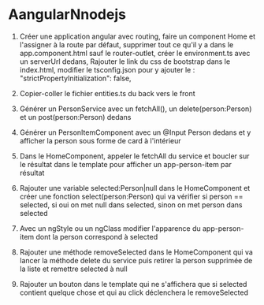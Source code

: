 # AangularNnodejs

1. Créer une application angular avec routing, faire un component Home et l'assigner à la route par défaut, supprimer tout ce qu'il y a dans le app.component.html sauf le router-outlet, créer le environment.ts avec un serverUrl dedans, Rajouter le link du css de bootstrap dans le index.html, modifier le tsconfig.json pour y ajouter le :
"strictPropertyInitialization": false,
	
2. Copier-coller le fichier entities.ts du back vers le front
	
3. Générer un PersonService avec un fetchAll(), un delete(person:Person) et un post(person:Person)  dedans
	
4. Générer un PersonItemComponent avec un @Input Person dedans et y afficher la person sous forme de card à l'intérieur
	
5. Dans le HomeComponent, appeler le fetchAll du service et boucler sur le résultat dans le template pour afficher un app-person-item par résultat
	
6. Rajouter une variable selected:Person|null  dans le HomeComponent et créer une fonction select(person:Person) qui va vérifier si person == selected, si oui on met null dans selected, sinon on met person dans selected
	
7. Avec un ngStyle ou un ngClass modifier l'apparence du app-person-item dont la person correspond à selected
	
8. Rajouter une méthode removeSelected dans le HomeComponent qui va lancer la méthode delete du service puis retirer la person supprimée de la liste et remettre selected à null
	
9. Rajouter un bouton dans le template qui ne s'affichera que si selected contient quelque chose et qui au click déclenchera le removeSelected
